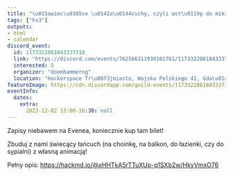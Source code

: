 ```yaml
---
title: "\u015awiec\u0105ce \u0142a\u0144cuchy, czyli wst\u0119p do mikrokontroler\u00f3w i programowalnych LED WS2812B"
tags: ["hs3"]
outputs:
- html
- calendar
discord_event:
  id: 1173322861843337318
  link: "https://discord.com/events/762566311930101761/1173322861843337318"
  interested: 5
  organizer: "doomhammerng"
  location: "Hackerspace Tr\u00f3jmiasto, Wojska Polskiego 41, Gda\u0144sk"
featureImage: https://cdn.discordapp.com/guild-events/1173322861843337318/0f6290c262f4fb5dd0c2d3ad9e3e4647.png?size=1024
eventInfo:
  dates:
    extra:
      2023-12-02 13:00-16:30: null
---
```

Zapisy niebawem na Evenea, koniecznie kup tam bilet!


Zbuduj z nami świecący łańcuch (na choinkę, na balkon, do łazienki, czy do sypialni) z własną animacją!

Pełny opis: https://hackmd.io/@xHHTkA5rTTuXUp-q1SXb2w/HkyVmxO76
